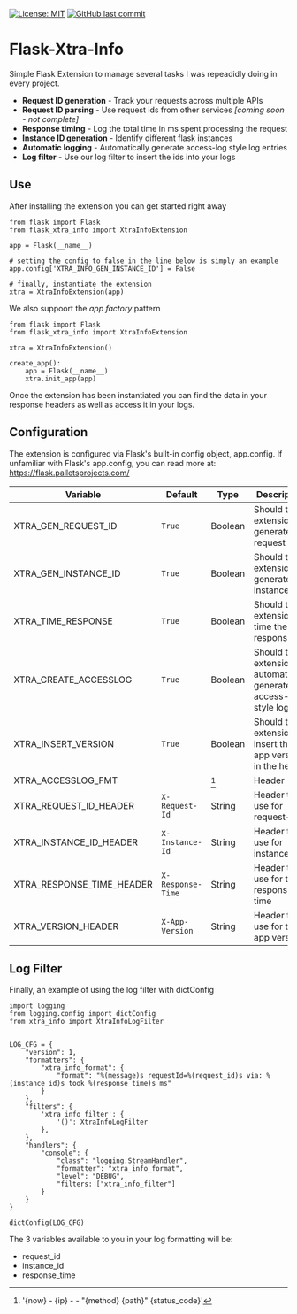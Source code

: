 [![License: MIT](https://img.shields.io/badge/License-MIT-yellow.svg)](https://opensource.org/licenses/MIT)  [![GitHub last commit](https://img.shields.io/github/last-commit/jthop/flask-xtra-info?style=flat-square)](https://img.shields.io/github/last-commit/jthop/flask-xtra-info)

<!-- [![License: WTFPL](https://img.shields.io/badge/License-WTFPL-brightgreen.svg)](http://www.wtfpl.net/about/)  -->


# Flask-Xtra-Info #


Simple Flask Extension to manage several tasks I was repeadidly doing in every project.


- **Request ID generation** - Track your requests across multiple APIs
- **Request ID parsing** - Use request ids from other services *[coming soon - not complete]*
- **Response timing** - Log the total time in ms spent processing the request
- **Instance ID generation** - Identify different flask instances
- **Automatic logging** - Automatically generate access-log style log entries
- **Log filter** - Use our log filter to insert the ids into your logs


## Use ##


After installing the extension you can get started right away

    from flask import Flask
    from flask_xtra_info import XtraInfoExtension
    
    app = Flask(__name__)
    
    # setting the config to false in the line below is simply an example
    app.config['XTRA_INFO_GEN_INSTANCE_ID'] = False
    
    # finally, instantiate the extension
    xtra = XtraInfoExtension(app)
    

We also suppoort the *app factory* pattern

    from flask import Flask
    from flask_xtra_info import XtraInfoExtension
    
    xtra = XtraInfoExtension()

    create_app():
        app = Flask(__name__)
        xtra.init_app(app)

Once the extension has been instantiated you can find the data in your response headers as well as access it in your logs.

## Configuration ##


The extension is configured via Flask's built-in config object, app.config.  If unfamiliar with Flask's app.config, you can read more at: 
<https://flask.palletsprojects.com/>

| Variable | Default | Type | Description |
| --- | --- | --- | --- |
| XTRA_GEN_REQUEST_ID | `True` | Boolean | Should the extension generate request ids |
| XTRA_GEN_INSTANCE_ID | `True` | Boolean | Should the extension generate an instance id |
| XTRA_TIME_RESPONSE | `True` | Boolean | Should the extension time the response |
| XTRA_CREATE_ACCESSLOG | `True` | Boolean | Should the extension automatically generate access-log style logs |
| XTRA_INSERT_VERSION | `True` | Boolean | Should the extension insert the app version in the header |
| XTRA_ACCESSLOG_FMT |  | [^1] | Header | In addition you can include request_id, instance_id and response_time. |
| XTRA_REQUEST_ID_HEADER | `X-Request-Id` | String | Header to use for request-id |
| XTRA_INSTANCE_ID_HEADER | `X-Instance-Id` | String | Header to use for instance-id |
| XTRA_RESPONSE_TIME_HEADER | `X-Response-Time` | String | Header to use for the response time |
| XTRA_VERSION_HEADER | `X-App-Version` | String | Header to use for the app version |


## Log Filter ##

Finally, an example of using the log filter with dictConfig
    
    import logging
    from logging.config import dictConfig
    from xtra_info import XtraInfoLogFilter
    
    
    LOG_CFG = {
        "version": 1,
        "formatters": {
            "xtra_info_format": {
                "format": "%(message)s requestId=%(request_id)s via: %(instance_id)s took %(response_time)s ms"
            }
        },
        "filters": {
            'xtra_info_filter': {
                '()': XtraInfoLogFilter
            },
        },
        "handlers": {
            "console": {
                "class": "logging.StreamHandler",
                "formatter": "xtra_info_format",
                "level": "DEBUG",
                "filters: ["xtra_info_filter"]
            }
        }
    }
    
    dictConfig(LOG_CFG)
    
The 3 variables available to you in your log formatting will be:
- request_id
- instance_id
- response_time


[^1]: '{now} - {ip} - - "{method} {path}" {status_code}'
